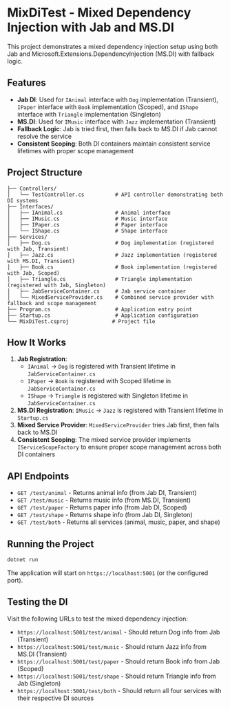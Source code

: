 # MixDiTest - Mixed Dependency Injection with Jab and MS.DI

This project demonstrates a mixed dependency injection setup using both Jab and Microsoft.Extensions.DependencyInjection (MS.DI) with fallback logic.

## Features

- **Jab DI**: Used for `IAnimal` interface with `Dog` implementation (Transient), `IPaper` interface with `Book` implementation (Scoped), and `IShape` interface with `Triangle` implementation (Singleton)
- **MS.DI**: Used for `IMusic` interface with `Jazz` implementation (Transient)
- **Fallback Logic**: Jab is tried first, then falls back to MS.DI if Jab cannot resolve the service
- **Consistent Scoping**: Both DI containers maintain consistent service lifetimes with proper scope management

## Project Structure

```
├── Controllers/
│   └── TestController.cs          # API controller demonstrating both DI systems
├── Interfaces/
│   ├── IAnimal.cs                 # Animal interface
│   ├── IMusic.cs                  # Music interface
│   ├── IPaper.cs                  # Paper interface
│   └── IShape.cs                  # Shape interface
├── Services/
│   ├── Dog.cs                     # Dog implementation (registered with Jab, Transient)
│   ├── Jazz.cs                    # Jazz implementation (registered with MS.DI, Transient)
│   ├── Book.cs                    # Book implementation (registered with Jab, Scoped)
│   ├── Triangle.cs                # Triangle implementation (registered with Jab, Singleton)
│   ├── JabServiceContainer.cs     # Jab service container
│   └── MixedServiceProvider.cs    # Combined service provider with fallback and scope management
├── Program.cs                     # Application entry point
├── Startup.cs                     # Application configuration
└── MixDiTest.csproj              # Project file
```

## How It Works

1. **Jab Registration**: 
   - `IAnimal` → `Dog` is registered with Transient lifetime in `JabServiceContainer.cs`
   - `IPaper` → `Book` is registered with Scoped lifetime in `JabServiceContainer.cs`
   - `IShape` → `Triangle` is registered with Singleton lifetime in `JabServiceContainer.cs`
2. **MS.DI Registration**: `IMusic` → `Jazz` is registered with Transient lifetime in `Startup.cs`
3. **Mixed Service Provider**: `MixedServiceProvider` tries Jab first, then falls back to MS.DI
4. **Consistent Scoping**: The mixed service provider implements `IServiceScopeFactory` to ensure proper scope management across both DI containers

## API Endpoints

- `GET /test/animal` - Returns animal info (from Jab DI, Transient)
- `GET /test/music` - Returns music info (from MS.DI, Transient)
- `GET /test/paper` - Returns paper info (from Jab DI, Scoped)
- `GET /test/shape` - Returns shape info (from Jab DI, Singleton)
- `GET /test/both` - Returns all services (animal, music, paper, and shape)

## Running the Project

```bash
dotnet run
```

The application will start on `https://localhost:5001` (or the configured port).

## Testing the DI

Visit the following URLs to test the mixed dependency injection:

- `https://localhost:5001/test/animal` - Should return Dog info from Jab (Transient)
- `https://localhost:5001/test/music` - Should return Jazz info from MS.DI (Transient)
- `https://localhost:5001/test/paper` - Should return Book info from Jab (Scoped)
- `https://localhost:5001/test/shape` - Should return Triangle info from Jab (Singleton)
- `https://localhost:5001/test/both` - Should return all four services with their respective DI sources
